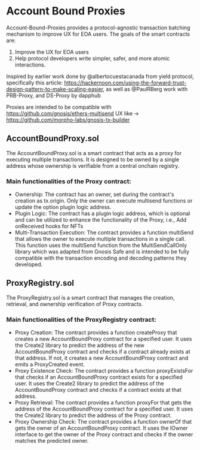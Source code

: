 # Account Bound Proxies

Account-Bound-Proxies provides a protocol-agnostic transaction batching mechanism to improve UX for EOA users. The goals of the smart contracts are:
 1. Improve the UX for EOA users
 2. Help protocol developers write simpler, safer, and more atomic interactions.

Inspired by earlier work done by @albertocuestacanada from yield protocol, specifically this article: https://hackernoon.com/using-the-forward-trust-design-pattern-to-make-scaling-easier, as well as @PaulRBerg work with PRB-Proxy, and DS-Proxy by dapphub

Proxies are intended to be compatible with https://github.com/gnosis/ethers-multisend
UX like -> https://github.com/morpho-labs/gnosis-tx-builder

## AccountBoundProxy.sol

The AccountBoundProxy.sol is a smart contract that acts as a proxy for executing multiple transactions. It is designed to be owned by a single address whose ownership is verifiable from a central onchain registry.

### Main functionalities of the Proxy contract:

- Ownership: The contract has an owner, set during the contract's creation as tx.origin. Only the owner can execute multisend functions or update the option plugin logic address.
- Plugin Logic: The contract has a plugin logic address, which is optional and can be utilized to enhance the functionality of the Proxy, i.e., Add onReceived hooks for NFTs
- Multi-Transaction Execution: The contract provides a function multiSend that allows the owner to execute multiple transactions in a single call. This function uses the multiSend function from the MultiSendCallOnly library which was adapted from Gnosis Safe and is intended to be fully compatible with the transaction encoding and decoding patterns they developed.

## ProxyRegistry.sol

The ProxyRegistry.sol is a smart contract that manages the creation, retrieval, and ownership verification of Proxy contracts.

### Main functionalities of the ProxyRegistry contract:

- Proxy Creation: The contract provides a function createProxy that creates a new AccountBoundProxy contract for a specified user. It uses the Create2 library to predict the address of the new AccountBoundProxy contract and checks if a contract already exists at that address. If not, it creates a new AccountBoundProxy contract and emits a ProxyCreated event.
- Proxy Existence Check: The contract provides a function proxyExistsFor that checks if an AccountBoundProxy contract exists for a specified user. It uses the Create2 library to predict the address of the AccountBoundProxy contract and checks if a contract exists at that address.
- Proxy Retrieval: The contract provides a function proxyFor that gets the address of the AccountBoundProxy contract for a specified user. It uses the Create2 library to predict the address of the Proxy contract.
- Proxy Ownership Check: The contract provides a function ownerOf that gets the owner of an AccountBoundProxy contract. It uses the IOwner interface to get the owner of the Proxy contract and checks if the owner matches the predicted owner.

